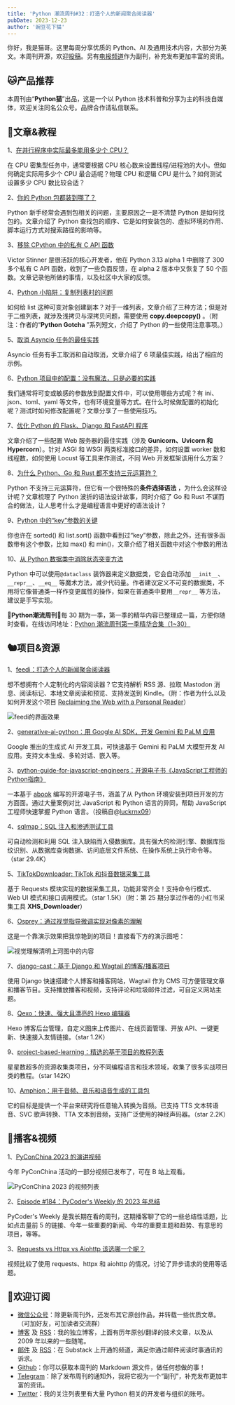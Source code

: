 ```yaml
---
title: 'Python 潮流周刊#32：打造个人的新闻聚合阅读器'
pubDate: 2023-12-23
author: '豌豆花下猫'
---
```


你好，我是猫哥。这里每周分享优质的 Python、AI 及通用技术内容，大部分为英文。本周刊开源，欢迎[投稿](https://github.com/chinesehuazhou/python-weekly)。另有[电报频道](https://t.me/pythontrendingweekly)作为副刊，补充发布更加丰富的资讯。

## 🐱产品推荐

本周刊由“**Python猫**”出品，这是一个以 Python 技术科普和分享为主的科技自媒体，欢迎关注同名公众号。品牌合作请私信联系。

## 🦄文章&教程

1、[在并行程序中实际最多能用多少个 CPU？](https://pythonspeed.com/articles/cpu-thread-pool-size/)

在 CPU 密集型任务中，通常要根据 CPU 核心数来设置线程/进程池的大小。但如何确定实际用多少个 CPU 最合适呢？物理 CPU 和逻辑 CPU 是什么？如何测试设置多少 CPU 数比较合适？

2、[你的 Python 包都装到哪了？](https://frostming.com/2019/03-13/where-do-your-packages-go/)

Python 新手经常会遇到包相关的问题，主要原因之一是不清楚 Python 是如何找包的。文章介绍了 Python 查找包的顺序、它是如何安装包的、虚拟环境的作用、脚本运行方式对搜索路径的影响等。

3、[移除 CPython 中的私有 C API 函数](https://vstinner.github.io/remove-c-api-funcs-313.html)

Victor Stinner 是很活跃的核心开发者，他在 Python 3.13 alpha 1 中删除了 300 多个私有 C API 函数，收到了一些负面反馈，在 alpha 2 版本中又恢复了 50 个函数。文章记录他所做的事情，以及社区中大家的反馈。

4、[Python 小陷阱：复制列表时的问题](https://andrewwegner.com/python-gotcha-list-copy.html)

如何给 list 这种可变对象创建副本？对于一维列表，文章介绍了三种方法；但是对于二维列表，就涉及浅拷贝与深拷贝问题，需要使用 **copy.deepcopy()** 。（附注：作者的“**Python Gotcha** ”系列短文，介绍了 Python 的一些使用注意事项。）

5、[取消 Asyncio 任务的最佳实践](https://superfastpython.com/asyncio-task-cancellation-best-practices/)

Asyncio 任务有手工取消和自动取消，文章介绍了 6 项最佳实践，给出了相应的示例。

6、[Python 项目中的配置：没有魔法，只是必要的实践](https://robertrode.com/2023/10/02/configuration-in-python-applications-no-magic-just-necessary-practice.html)

我们通常将可变或敏感的参数放到配置文件中，可以使用哪些方式呢？有 ini、json、toml、yaml 等文件，也有环境变量等方式。在什么时候做配置的初始化呢？测试时如何修改配置呢？文章分享了一些使用技巧。

7、[优化 Python 的 Flask、Django 和 FastAPI 程序](https://tonybaloney.github.io/posts/fine-tuning-wsgi-and-asgi-applications.html)

文章介绍了一些配置 Web 服务器的最佳实践（涉及 **Gunicorn、Uvicorn 和 Hypercorn**）。针对 ASGI 和 WSGI 两类标准接口的差异，如何设置 worker 数和线程数，如何使用 Locust 等工具来作测试，不同 Web 开发框架该用什么方案？

8、[为什么 Python、Go 和 Rust 都不支持三元运算符？](https://pythoncat.top/posts/2023-04-03-condition)

Python 不支持三元运算符，但它有一个很特殊的**条件选择语法** ，为什么会这样设计呢？文章梳理了 Python 波折的语法设计故事，同时介绍了 Go 和 Rust 不谋而合的做法，让人思考什么才是编程语言中更好的语法设计？

9、[Python 中的“key”参数的关键](https://www.thepythoncodingstack.com/p/the-key-to-the-key-parameter-in-python)

你也许在 sorted() 和 list.sort() 函数中看到过“key”参数，除此之外，还有很多函数带有这个参数，比如 max() 和 min()，文章介绍了相关函数中对这个参数的用法

10、[从 Python 数据类中消除状态突变方法](https://rednafi.com/python/dataclasses_and_methods/)

Python 中可以使用`@dataclass` 装饰器来定义数据类，它会自动添加 `__init__`、`__repr__`、`__eq__` 等魔术方法，减少代码量。作者建议定义不可变的数据类，不用将它像普通类一样作变更属性的操作，如果在普通类中要用`__repr__` 等方法，建议是手写实现。

🎁**Python潮流周刊**🎁每 30 期为一季，第一季的精华内容已整理成一篇，方便你随时查看。在线访问地址：[Python 潮流周刊第一季精华合集（1~30）](https://pythoncat.top/posts/2023-12-11-weekly)

## 🐿️项目&资源

1、[feedi：打造个人的新闻聚合阅读器](https://github.com/facundoolano/feedi)

想不想拥有个人定制化的内容阅读器？它支持解析 RSS 源、拉取 Mastodon 消息、阅读标记、本地文章阅读和预览、支持发送到 Kindle。（附：作者为什么以及如何开发这个项目 [Reclaiming the Web with a Personal Reader](https://olano.dev/2023-12-12-reclaiming-the-web-with-a-personal-reader/)）

![feedi的界面效果](https://img.pythoncat.top/feedi.png)

2、[generative-ai-python：用 Google AI SDK，开发 Gemini 和 PaLM 应用](https://github.com/google/generative-ai-python)

Google 推出的生成式 AI 开发工具，可快速基于 Gemini 和 PaLM 大模型开发 AI 应用。支持文本生成、多轮对话、嵌入等。

3、[python-guide-for-javascript-engineers：开源电子书《JavaScript工程师的Python指南》](https://github.com/luckrnx09/python-guide-for-javascript-engineers)

一本基于 [abook](https://github.com/luckrnx09/abook) 编写的开源电子书，涵盖了从 Python 环境安装到项目开发的方方面面。通过大量案例对比 JavaScript 和 Python 语言的异同，帮助 JavaScript 工程师快速掌握 Python 语言。（投稿自@[luckrnx09](https://github.com/luckrnx09)）

4、[sqlmap：SQL 注入和渗透测试工具](https://github.com/sqlmapproject/sqlmap)

可自动检测和利用 SQL 注入缺陷而入侵数据库。具有强大的检测引擎、数据库指纹识别、从数据库查询数据、访问底层文件系统、在操作系统上执行命令等。（star 29.4K）

5、[TikTokDownloader: TikTok 和抖音数据采集工具](https://github.com/JoeanAmier/TikTokDownloader)

基于 Requests 模块实现的数据采集工具，功能非常齐全！支持命令行模式、Web UI 模式和接口调用模式。（star 1.5K）（附：第 25 期分享过作者的小红书采集工具 **XHS_Downloader**）

6、[Osprey：通过视觉指导微调实现对像素的理解](https://github.com/CircleRadon/Osprey)

这是一个靠演示效果把我惊艳到的项目！直接看下方的演示图吧：

![视觉理解清明上河图中的内容](https://img.pythoncat.top/Osprey.gif)



7、[django-cast：基于 Django 和 Wagtail 的博客/播客项目](https://github.com/ephes/django-cast)

使用  Django 快速搭建个人博客和播客网站，Wagtail 作为 CMS 可方便管理文章和播客节目。支持播放播客和视频，支持评论和垃圾邮件过滤，可自定义网站主题。

8、[Qexo：快速、强大且漂亮的 Hexo 编辑器](https://github.com/Qexo/Qexo)

Hexo 博客后台管理，自定义图床上传图片、在线页面管理、开放 API、一键更新、快速接入友情链接。（star 1.2K）

9、[project-based-learning：精选的基于项目的教程列表](https://github.com/practical-tutorials/project-based-learning)

星星数超多的资源收集类项目，分不同编程语言和技术领域，收集了很多实战项目类的教程。（star 142K）

10、[Amphion：用于音频、音乐和语音生成的工具包](https://github.com/open-mmlab/Amphion)

它的目标是提供一个平台来研究将任意输入转换为音频。已支持 TTS 文本转语音、SVC 歌声转换、TTA 文本到音频，支持广泛使用的神经声码器。（star 2.2K）

## 🐢播客&视频

1、[PyConChina 2023 的演讲视频](https://space.bilibili.com/474764697/video)

今年 PyConChina 活动的一部分视频已发布了，可在 B 站上观看。

![PyConChina 2023 的视频列表](https://img.pythoncat.top/2023-12-23_pyconchina.png)

2、[Episode #184：PyCoder's Weekly 的 2023 年总结](https://realpython.com/podcasts/rpp/184/)

PyCoder's Weekly 是我长期在看的周刊，这期播客聊了它的一些总结性话题，比如点击量前 5 的链接、今年一些重要的新闻、今年的重要主题和趋势、有意思的项目，等等。

3、[Requests vs Httpx vs Aiohttp 该选哪一个呢？](https://www.youtube.com/watch?v=OPyoXx0yA0I) 

视频比较了使用 requests、httpx 和 aiohttp 的情况，讨论了异步请求的使用等话题。

## 🐼欢迎订阅

- [微信公众号](https://img.pythoncat.top/python_cat.jpg)：除更新周刊外，还发布其它原创作品，并转载一些优质文章。（可加好友，可加读者交流群）
- [博客](https://pythoncat.top) 及 [RSS](https://pythoncat.top/rss.xml)：我的独立博客，上面有历年原创/翻译的技术文章，以及从 2009 年以来的一些随笔。
- [邮件](https://pythoncat.substack.com) 及 [RSS](https://pythoncat.substack.com/feed)：在 Substack 上开通的频道，满足你通过邮件阅读时事通讯的诉求。
- [Github](https://github.com/chinesehuazhou/python-weekly)：你可以获取本周刊的 Markdown 源文件，做任何想做的事！
- [Telegram](https://t.me/pythontrendingweekly)：除了发布周刊的通知外，我将它视为一个“副刊”，补充发布更加丰富的资讯。
- [Twitter](https://twitter.com/chinesehuazhou)：我的关注列表里有大量 Python 相关的开发者与组织的账号。